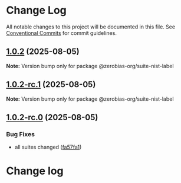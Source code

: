 # Change Log

All notable changes to this project will be documented in this file.
See [Conventional Commits](https://conventionalcommits.org) for commit guidelines.

## [1.0.2](https://github.com/zerobias-org/suite/compare/@zerobias-org/suite-nist-label@1.0.2-rc.1...@zerobias-org/suite-nist-label@1.0.2) (2025-08-05)

**Note:** Version bump only for package @zerobias-org/suite-nist-label





## [1.0.2-rc.1](https://github.com/zerobias-org/suite/compare/@zerobias-org/suite-nist-label@1.0.2-rc.0...@zerobias-org/suite-nist-label@1.0.2-rc.1) (2025-08-05)

**Note:** Version bump only for package @zerobias-org/suite-nist-label





## [1.0.2-rc.0](https://github.com/zerobias-org/suite/compare/@zerobias-org/suite-nist-label@1.0.1...@zerobias-org/suite-nist-label@1.0.2-rc.0) (2025-08-05)


### Bug Fixes

* all suites changed ([fa57fa1](https://github.com/zerobias-org/suite/commit/fa57fa1af7628003297df46b2d7740fe95bd2666))





# Change log

